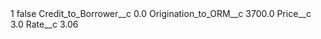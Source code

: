 <?xml version="1.0" encoding="UTF-8"?>
<CustomMetadata xmlns="http://soap.sforce.com/2006/04/metadata" xmlns:xsi="http://www.w3.org/2001/XMLSchema-instance" xmlns:xsd="http://www.w3.org/2001/XMLSchema">
    <label>1</label>
    <protected>false</protected>
    <values>
        <field>Credit_to_Borrower__c</field>
        <value xsi:type="xsd:double">0.0</value>
    </values>
    <values>
        <field>Origination_to_ORM__c</field>
        <value xsi:type="xsd:double">3700.0</value>
    </values>
    <values>
        <field>Price__c</field>
        <value xsi:type="xsd:double">3.0</value>
    </values>
    <values>
        <field>Rate__c</field>
        <value xsi:type="xsd:double">3.06</value>
    </values>
</CustomMetadata>
